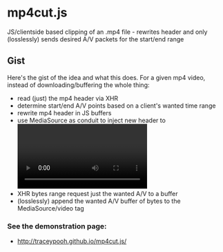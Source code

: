 # mp4cut.js
JS/clientside based clipping of an .mp4 file - rewrites header and only (losslessly) sends desired A/V packets for the start/end range


## Gist
Here's the gist of the idea and what this does.  For a given mp4 video, instead of downloading/buffering the whole thing:

- read (just) the mp4 header via XHR
- determine start/end A/V points based on a client's wanted time range
- rewrite mp4 header in JS buffers
- use MediaSource as conduit to inject new header to <video> html5 tag -- modifying the header "on the fly" to be compatible with MediaSource
- XHR bytes range request just the wanted A/V to a buffer
- (losslessly) append the wanted A/V buffer of bytes to the MediaSource/video tag


### See the demonstration page:
- http://traceypooh.github.io/mp4cut.js/
